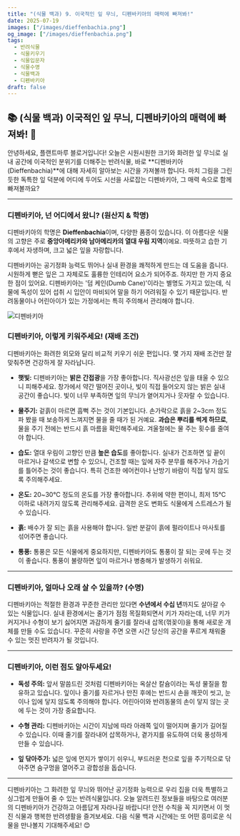 ```yaml
---
title: "(식물 백과) 9. 이국적인 잎 무늬, 디펜바키아의 매력에 빠져봐!"
date: 2025-07-19
images: ["/images/dieffenbachia.png"]
og_image: ["/images/dieffenbachia.png"]
tags:
  - 반려식물
  - 식물키우기
  - 식물입문자
  - 식물수명
  - 식물백과
  - 디펜바키아
draft: false
---
```


## 📚  (식물 백과) 이국적인 잎 무늬, 디펜바키아의 매력에 빠져봐! 💚

안녕하세요, 플랜트마루 블로거입니다! 오늘은 시원시원한 크기와 화려한 잎 무늬로 실내 공간에 이국적인 분위기를 더해주는 반려식물, 바로 **디펜바키아(Dieffenbachia)**에 대해 자세히 알아보는 시간을 가져볼까 합니다. 마치 그림을 그린 듯한 독특한 잎 덕분에 어디에 두어도 시선을 사로잡는 디펜바키아, 그 매력 속으로 함께 빠져볼까요?

---

### 디펜바키아, 넌 어디에서 왔니? (원산지 & 학명)

디펜바키아의 학명은 **Dieffenbachia**이며, 다양한 품종이 있습니다. 이 아름다운 식물의 고향은 주로 **중앙아메리카와 남아메리카의 열대 우림 지역**이에요. 따뜻하고 습한 기후에서 자생하며, 크고 넓은 잎을 자랑합니다.

디펜바키아는 공기정화 능력도 뛰어나 실내 환경을 쾌적하게 만드는 데 도움을 줍니다. 시원하게 뻗은 잎은 그 자체로도 훌륭한 인테리어 요소가 되어주죠. 하지만 한 가지 중요한 점이 있어요. 디펜바키아는 '덤 케인(Dumb Cane)'이라는 별명도 가지고 있는데, 식물에 독성이 있어 섭취 시 입안이 마비되어 말을 하기 어려워질 수 있기 때문입니다. 반려동물이나 어린아이가 있는 가정에서는 특히 주의해서 관리해야 합니다.

![디펜바키아](/images/dieffenbachia.png)

### 디펜바키아, 이렇게 키워주세요! (재배 조건)

디펜바키아는 화려한 외모와 달리 비교적 키우기 쉬운 편입니다. 몇 가지 재배 조건만 잘 맞춰주면 건강하게 잘 자라납니다.

- **햇빛:** 디펜바키아는 **밝은 간접광**을 가장 좋아합니다. 직사광선은 잎을 태울 수 있으니 피해주세요. 창가에서 약간 떨어진 곳이나, 빛이 직접 들어오지 않는 밝은 실내 공간이 좋습니다. 빛이 너무 부족하면 잎의 무늬가 옅어지거나 웃자랄 수 있습니다.
    
- **물주기:** 겉흙이 마르면 흠뻑 주는 것이 기본입니다. 손가락으로 흙을 2~3cm 정도 파 봤을 때 보송하게 느껴지면 물을 줄 때가 된 거예요. **과습은 뿌리를 썩게 하므로**, 물을 주기 전에는 반드시 흙 마름을 확인해주세요. 겨울철에는 물 주는 횟수를 줄여야 합니다.
    
- **습도:** 열대 우림이 고향인 만큼 **높은 습도**를 좋아합니다. 실내가 건조하면 잎 끝이 마르거나 갈색으로 변할 수 있으니, 건조할 때는 잎에 자주 분무를 해주거나 가습기를 틀어주는 것이 좋습니다. 특히 건조한 에어컨이나 난방기 바람이 직접 닿지 않도록 주의해주세요.
    
- **온도:** 20~30°C 정도의 온도를 가장 좋아합니다. 추위에 약한 편이니, 최저 15°C 이하로 내려가지 않도록 관리해주세요. 급격한 온도 변화도 식물에게 스트레스가 될 수 있습니다.
    
- **흙:** 배수가 잘 되는 흙을 사용해야 합니다. 일반 분갈이 흙에 펄라이트나 마사토를 섞어주면 좋습니다.
    
- **통풍:** 통풍은 모든 식물에게 중요하지만, 디펜바키아도 통풍이 잘 되는 곳에 두는 것이 좋습니다. 통풍이 불량하면 잎이 마르거나 병충해가 발생하기 쉬워요.
    

---

### 디펜바키아, 얼마나 오래 살 수 있을까? (수명)

디펜바키아는 적절한 환경과 꾸준한 관리만 있다면 **수년에서 수십 년**까지도 살아갈 수 있는 식물입니다. 실내 환경에서는 줄기가 점점 목질화되면서 키가 자라는데, 너무 키가 커지거나 수형이 보기 싫어지면 과감하게 줄기를 잘라내 삽목(꺾꽂이)을 통해 새로운 개체를 만들 수도 있습니다. 꾸준히 사랑을 주면 오랜 시간 당신의 공간을 푸르게 채워줄 수 있는 멋진 반려자가 될 것입니다.

---

### 디펜바키아, 이런 점도 알아두세요!

- **독성 주의:** 앞서 말씀드린 것처럼 디펜바키아는 옥살산 칼슘이라는 독성 물질을 함유하고 있습니다. 잎이나 줄기를 자르거나 만진 후에는 반드시 손을 깨끗이 씻고, 눈이나 입에 닿지 않도록 주의해야 합니다. 어린아이와 반려동물의 손이 닿지 않는 곳에 두는 것이 가장 중요합니다.
    
- **수형 관리:** 디펜바키아는 시간이 지남에 따라 아래쪽 잎이 떨어지며 줄기가 길어질 수 있습니다. 이때 줄기를 잘라내어 삽목하거나, 곁가지를 유도하여 더욱 풍성하게 만들 수 있습니다.
    
- **잎 닦아주기:** 넓은 잎에 먼지가 쌓이기 쉬우니, 부드러운 천으로 잎을 주기적으로 닦아주면 숨구멍을 열어주고 광합성을 돕습니다.
    

---

디펜바키아는 그 화려한 잎 무늬와 뛰어난 공기정화 능력으로 우리 집을 더욱 특별하고 싱그럽게 만들어 줄 수 있는 반려식물입니다. 오늘 알려드린 정보들을 바탕으로 여러분의 디펜바키아가 건강하고 아름답게 자라나길 바랍니다! 안전 수칙을 꼭 지키면서 이 멋진 식물과 행복한 반려생활을 즐겨보세요. 다음 식물 백과 시간에는 또 어떤 흥미로운 식물을 만나볼지 기대해주세요! 😊